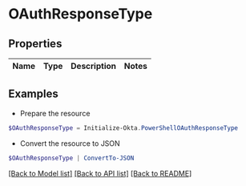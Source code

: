 # OAuthResponseType
## Properties

Name | Type | Description | Notes
------------ | ------------- | ------------- | -------------

## Examples

- Prepare the resource
```powershell
$OAuthResponseType = Initialize-Okta.PowerShellOAuthResponseType 
```

- Convert the resource to JSON
```powershell
$OAuthResponseType | ConvertTo-JSON
```

[[Back to Model list]](../README.md#documentation-for-models) [[Back to API list]](../README.md#documentation-for-api-endpoints) [[Back to README]](../README.md)

